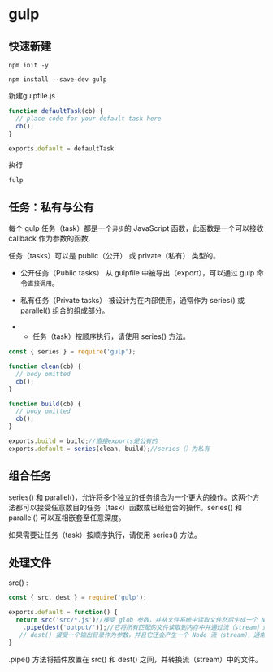 # gulp

## 快速新建

```npm
npm init -y

npm install --save-dev gulp

```
新建gulpfile.js

```js
function defaultTask(cb) {
  // place code for your default task here
  cb();
}

exports.default = defaultTask
```

执行

```npm
fulp
```

## 任务：私有与公有
每个 gulp 任务（task）都是一个`异步`的 JavaScript 函数，此函数是一个可以接收 callback 作为参数的函数.

任务（tasks）可以是 public（公开） 或 private（私有） 类型的。

- 公开任务（Public tasks） 从 gulpfile 中被导出（export），可以通过 gulp 命令`直接调用`。


- 私有任务（Private tasks） 被设计为在内部使用，通常作为 series() 或 parallel() 组合的组成部分。
- - 任务（task）按顺序执行，请使用 series() 方法。


```js
const { series } = require('gulp');

function clean(cb) {
  // body omitted
  cb();
}

function build(cb) {
  // body omitted
  cb();
}

exports.build = build;//直接exports是公有的
exports.default = series(clean, build);//series（）为私有
```

## 组合任务
series() 和 parallel()，允许将多个独立的任务组合为一个更大的操作。这两个方法都可以接受任意数目的任务（task）函数或已经组合的操作。series() 和 parallel() 可以互相嵌套至任意深度。

如果需要让任务（task）按顺序执行，请使用 series() 方法。

## 处理文件

src() :

```js
const { src, dest } = require('gulp');

exports.default = function() {
  return src('src/*.js')//接受 glob 参数，并从文件系统中读取文件然后生成一个 Node 流（stream）。
    .pipe(dest('output/'));//它将所有匹配的文件读取到内存中并通过流（stream）进行处理。
   // dest() 接受一个输出目录作为参数，并且它还会产生一个 Node 流（stream），通常作为终止流（terminator stream）。当它接收到通过管道（pipeline）传输的文件时，它会将文件内容及文件属性写入到指定的目录中。
}
```
.pipe() 方法将插件放置在 src() 和 dest() 之间，并转换流（stream）中的文件。